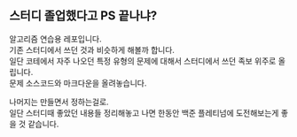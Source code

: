 ## 스터디 졸업했다고 PS 끝나냐?

알고리즘 연습용 레포입니다.  
기존 스터디에서 쓰던 것과 비슷하게 해볼까 합니다.  
일단 코테에서 자주 나오던 특정 유형의 문제에 대해서 스터디에서 쓰던 족보 위주로 올립니다.  
문제 소스코드와 마크다운을 올려놓습니다.  

나머지는 만들면서 정하는걸로.  
일단 스터디때 좋았던 내용들 정리해놓고 나면 한동안 백준 플레티넘에 도전해보는게 좋을 것 같습니다.

